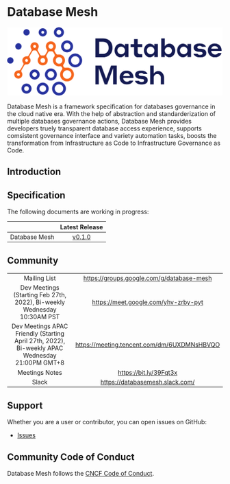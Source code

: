 # Database Mesh
![](./logo.png)

Database Mesh is a framework specification for databases governance in the cloud native era. With the help of abstraction and standarderization of multiple databases governance actions, Database Mesh provides developers truely transparent database access experience, supports comsistent governance interface and variety automation tasks, boosts the transformation from Infrastructure as Code to Infrastructure Governance as Code.

## Introduction



## Specification 

The following documents are working in progress:

|                               |         Latest Release             |  
| :---------------------------- | :--------------------------------: |
| Database Mesh |  [v0.1.0](/SPEC.md) |

## Community


| | |
|:-:|:-:|
| Mailing List| https://groups.google.com/g/database-mesh |
| Dev Meetings (Starting Feb 27th, 2022), Bi-weekly Wednesday 10:30AM PST|https://meet.google.com/yhv-zrby-pyt |
| Dev Meetings APAC Friendly (Starting April 27th, 2022), Bi-weekly APAC Wednesday 21:00PM GMT+8|https://meeting.tencent.com/dm/6UXDMNsHBVQO |
| Meetings Notes |https://bit.ly/39Fqt3x |
| Slack |https://databasemesh.slack.com/  |


## Support

Whether you are a user or contributor, you can open issues on GitHub:

* [Issues](https://github.com/database-mesh/database-mesh/issues)

## Community Code of Conduct

Database Mesh follows the [CNCF Code of Conduct](https://github.com/cncf/foundation/blob/master/code-of-conduct.md).

